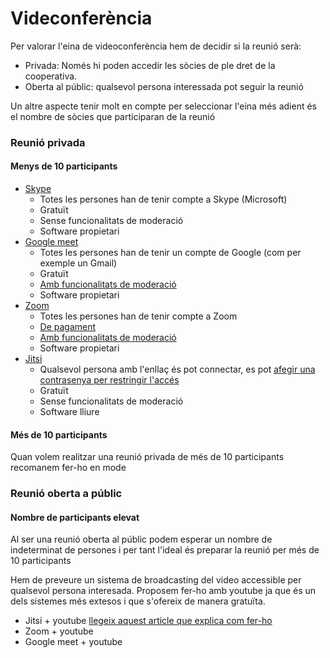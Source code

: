 # Videconferència

Per valorar l'eina de videoconferència hem de decidir si la reunió serà: 

* Privada: Només hi poden accedir les sòcies de ple dret de la cooperativa. 
* Oberta al públic: qualsevol persona interessada pot seguir la reunió

Un altre aspecte tenir molt en compte per seleccionar l'eina més adient és el nombre de sòcies que participaran de la reunió

### Reunió privada

#### Menys de 10 participants

* [Skype](https://www.skype.com/es/) 
  * Totes les persones han de tenir compte a Skype \(Microsoft\)
  * Gratuït
  * Sense funcionalitats de moderació
  * Software propietari
* [Google meet](https://meet.google.com/)
  * Totes les persones han de tenir un compte de Google \(com per exemple un Gmail\)
  * Gratuït
  * [Amb funcionalitats de moderació](https://support.google.com/meet/answer/7501121) 
  * Software propietari
* [Zoom](https://zoom.us/)
  * Totes les persones han de tenir compte a Zoom
  * [De pagament](https://zoom.us/pricing)
  * [Amb funcionalitats de moderació](https://support.zoom.us/hc/es/articles/201362603-Host-and-Co-Host-Controls-in-a-Meeting)
  * Software propietari
* [Jitsi](https://meet.jit.si/)
  * Qualsevol persona amb l'enllaç és pot connectar, es pot [afegir una contrasenya per restringir l'accés](https://jitsi.github.io/handbook/docs/faq#_3-add-a-password-to-the-room_)
  * Gratuït
  * Sense funcionalitats de moderació
  * Software lliure

#### Més de 10 participants

Quan volem realitzar una reunió privada de més de 10 participants recomanem fer-ho en mode 

### Reunió oberta a públic

#### Nombre de participants elevat

Al ser una reunió oberta al públic podem esperar un nombre de indeterminat de persones i per tant l'ideal és preparar la reunió per més de 10 participants

Hem de preveure un sistema de broadcasting del video accessible per qualsevol persona interesada. Proposem fer-ho amb youtube ja que és un dels sistemes més extesos i que s'ofereix de manera gratuïta. 

* Jitsi + youtube [llegeix aquest article que explica com fer-ho](https://radioslibres.net/videoconferencias-en-cuatro-pasos/)
* Zoom + youtube
* Google meet + youtube



